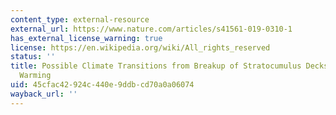 ```yaml
---
content_type: external-resource
external_url: https://www.nature.com/articles/s41561-019-0310-1
has_external_license_warning: true
license: https://en.wikipedia.org/wiki/All_rights_reserved
status: ''
title: Possible Climate Transitions from Breakup of Stratocumulus Decks Under Greenhouse
  Warming
uid: 45cfac42-924c-440e-9ddb-cd70a0a06074
wayback_url: ''
---
```

